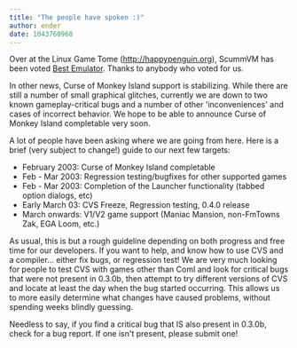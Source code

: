 ```yaml
---
title: "The people have spoken :)"
author: ender
date: 1043760960
---
```


Over at the Linux Game Tome (http://happypenguin.org), ScummVM has been voted [Best Emulator](http://happypenguin.org/forums/viewtopic.php?t=549). Thanks to anybody who voted for us.  
  
In other news, Curse of Monkey Island support is stabilizing. While there are still a number of small graphical glitches, currently we are down to two known gameplay-critical bugs and a number of other 'inconveniences' and cases of incorrect behavior. We hope to be able to announce Curse of Monkey Island completable very soon.  
  
A lot of people have been asking where we are going from here. Here is a brief (very subject to change!) guide to our next few targets:

*   February 2003: Curse of Monkey Island completable
*   Feb - Mar 2003: Regression testing/bugfixes for other supported games
*   Feb - Mar 2003: Completion of the Launcher functionality (tabbed option dialogs, etc)
*   Early March 03: CVS Freeze, Regression testing, 0.4.0 release
*   March onwards: V1/V2 game support (Maniac Mansion, non-FmTowns Zak, EGA Loom, etc.)

  
  
As usual, this is but a rough guideline depending on both progress and free time for our developers. If you want to help, and know how to use CVS and a compiler... either fix bugs, or regression test! We are very much looking for people to test CVS with games other than ComI and look for critical bugs that were not present in 0.3.0b, then attempt to try different versions of CVS and locate at least the day when the bug started occurring. This allows us to more easily determine what changes have caused problems, without spending weeks blindly guessing.  
  
Needless to say, if you find a critical bug that IS also present in 0.3.0b, check for a bug report. If one isn't present, please submit one!
